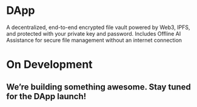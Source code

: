 # DApp
A decentralized, end-to-end encrypted file vault powered by Web3, IPFS, and protected with your private key and password. Includes Offline AI Assistance for secure file management without an internet connection

# On Development
## We’re building something awesome. Stay tuned for the DApp launch!
